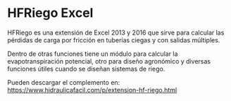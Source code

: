 # HFRiego Excel

HFRiego es una extensión de Excel 2013 y 2016 que sirve para calcular las pérdidas de carga por fricción en tuberías ciegas y con salidas múltiples. 

Dentro de otras funciones tiene un módulo para calcular la evapotranspiración potencial, otro para diseño agronómico y diversas funciones útiles cuando se diseñan sistemas de riego.

Pueden descargar el complemento en: https://www.hidraulicafacil.com/p/extension-hf-riego.html
